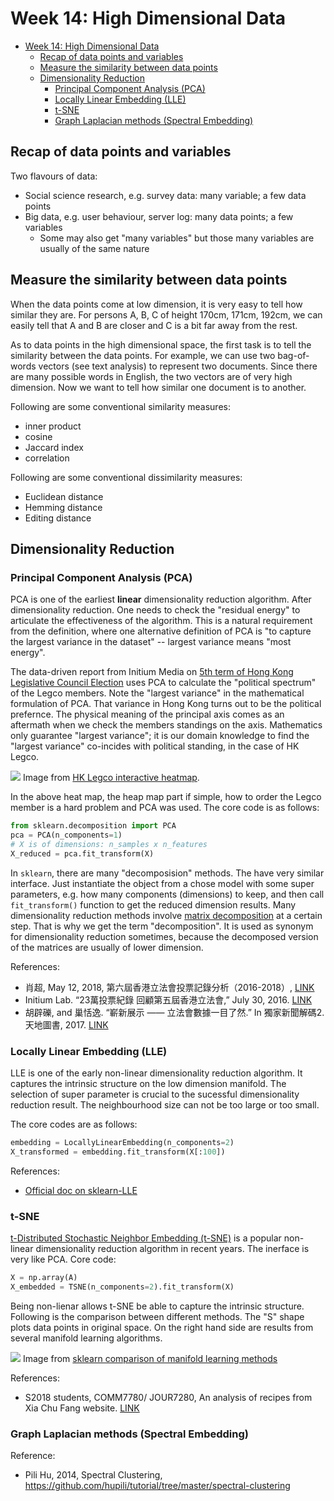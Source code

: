 # Week 14: High Dimensional Data

<!-- TOC -->

- [Week 14: High Dimensional Data](#week-14-high-dimensional-data)
    - [Recap of data points and variables](#recap-of-data-points-and-variables)
    - [Measure the similarity between data points](#measure-the-similarity-between-data-points)
    - [Dimensionality Reduction](#dimensionality-reduction)
        - [Principal Component Analysis (PCA)](#principal-component-analysis-pca)
        - [Locally Linear Embedding (LLE)](#locally-linear-embedding-lle)
        - [t-SNE](#t-sne)
        - [Graph Laplacian methods (Spectral Embedding)](#graph-laplacian-methods-spectral-embedding)

<!-- /TOC -->

## Recap of data points and variables

Two flavours of data:

- Social science research, e.g. survey data: many variable; a few data points
- Big data, e.g. user behaviour, server log: many data points; a few variables
  - Some may also get "many variables" but those many variables are usually of the same nature

## Measure the similarity between data points

When the data points come at low dimension, it is very easy to tell how similar they are. For persons A, B, C of height 170cm, 171cm, 192cm, we can easily tell that A and B are closer and C is a bit far away from the rest. 

As to data points in the high dimensional space, the first task is to tell the similarity between the data points. For example, we can use two bag-of-words vectors (see text analysis) to represent two documents. Since there are many possible words in English, the two vectors are of very high dimension. Now we want to tell how similar one document is to another.

Following are some conventional similarity measures:

- inner product
- cosine
- Jaccard index
- correlation

Following are some conventional dissimilarity measures:

- Euclidean distance
- Hemming distance
- Editing distance

## Dimensionality Reduction

### Principal Component Analysis (PCA)

PCA is one of the earliest **linear** dimensionality reduction algorithm. After dimensionality reduction. One needs to check the "residual energy" to articulate the effectiveness of the algorithm. This is a natural requirement from the definition, where one alternative definition of PCA is "to capture the largest variance in the dataset" -- largest variance means "most energy".

The data-driven report from Initium Media on [5th term of Hong Kong Legislative Council Election](https://theinitium.com/article/20150812-hongkong-legcoanalysis/) uses PCA to calculate the "political spectrum" of the Legco members. Note the "largest variance" in the mathematical formulation of PCA. That variance in Hong Kong turns out to be the political prefernce. The physical meaning of the principal axis comes as an aftermath when we check the members standings on the axis. Mathematics only guarantee "largest variance"; it is our domain knowledge to find the "largest variance" co-incides with political standing, in the case of HK Legco.

![](assets/hklegco-5th-term-voting-heatmap.png)
Image from [HK Legco interactive heatmap](http://legco.initiumlab.com/matrix).

In the above heat map, the heap map part if simple, how to order the Legco member is a hard problem and PCA was used. The core code is as follows:

```python
from sklearn.decomposition import PCA
pca = PCA(n_components=1)
# X is of dimensions: n_samples x n_features
X_reduced = pca.fit_transform(X)
```

In `sklearn`, there are many "decomposision" methods. The have very similar interface. Just instantiate the object from a chose model with some super parameters, e.g. how many components (dimensions) to keep, and then call `fit_transform()` function to get the reduced dimension results. Many dimensionality reduction methods involve [matrix decomposition](https://en.wikipedia.org/wiki/Principal_component_analysis#Singular_value_decomposition) at a certain step. That is why we get the term "decomposition". It is used as synonym for dimensionality reduction sometimes, because the decomposed version of the matrices are usually of lower dimension.

References:

- 肖超, May 12, 2018, 第六屆香港立法會投票記錄分析（2016-2018）, [LINK](https://dnnsociety.org/2018/05/12/%E7%AC%AC%E5%85%AD%E5%B1%86%E9%A6%99%E6%B8%AF%E7%AB%8B%E6%B3%95%E6%9C%83%E6%8A%95%E7%A5%A8%E8%A8%98%E9%8C%84%E5%88%86%E6%9E%90%EF%BC%882016-2018%EF%BC%89/)
- Initium Lab. “23萬投票紀錄 回顧第五屆香港立法會,” July 30, 2016. [LINK](http://initiumlab.com/blog/20160730-Voting-Preference-Analysis-for-Hong-Kong-Legislative-Council-2012-2016/)
- 胡辟礫, and 巢恬逸. “嶄新展示 —— 立法會數據一目了然.” In 獨家新聞解碼2. 天地圖書, 2017. [LINK](https://dnnsociety.org/wp-content/uploads/2018/03/%E3%80%8A%E7%8D%A8%E5%AE%B6%E6%96%B0%E8%81%9E%E8%A7%A3%E7%A2%BC2%E3%80%8B195-203.pdf)

### Locally Linear Embedding (LLE)

LLE is one of the early non-linear dimensionality reduction algorithm. It captures the intrinsic structure on the low dimension manifold. The selection of super parameter is crucial to the sucessful dimensionality reduction result. The neighbourhood size can not be too large or too small.

The core codes are as follows:

```python
embedding = LocallyLinearEmbedding(n_components=2)
X_transformed = embedding.fit_transform(X[:100])
```

References:

- [Official doc on sklearn-LLE](https://scikit-learn.org/stable/modules/generated/sklearn.manifold.LocallyLinearEmbedding.html)

### t-SNE

[t-Distributed Stochastic Neighbor Embedding (t-SNE)](https://lvdmaaten.github.io/tsne/) is a popular non-linear dimensionality reduction algorithm in recent years. The inerface is very like PCA. Core code:

```python
X = np.array(A)
X_embedded = TSNE(n_components=2).fit_transform(X)
```

Being non-lienar allows t-SNE be able to capture the intrinsic structure. Following is the comparison between different methods. The "S" shape plots data points in original space. On the right hand side are results from several manifold learning algorithms.

![](assets/sphx_glr_plot_compare_methods_0011.png)
Image from [sklearn comparison of manifold learning methods](https://sklearn.org/auto_examples/manifold/plot_compare_methods.html#sphx-glr-auto-examples-manifold-plot-compare-methods-py)


References:

- S2018 students, COMM7780/ JOUR7280, An analysis of recipes from Xia Chu Fang website. [LINK](https://github.com/data-projects-archive/201804-Xia-Chu-Fang/blob/master/final%20assignment/Big%20Data%20Project%20-%20Xiachufang_revised.ipynb)

### Graph Laplacian methods (Spectral Embedding)

Reference:

- Pili Hu, 2014, Spectral Clustering, https://github.com/hupili/tutorial/tree/master/spectral-clustering
